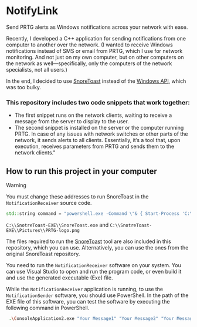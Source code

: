 # NotifyLink
Send PRTG alerts as Windows notifications across your network with ease.

Recently, I developed a C++ application for sending notifications from one computer to another over the network.
(I wanted to receive Windows notifications instead of SMS or email from PRTG, which I use for network monitoring. And not just on my own computer, but on other computers on the network as well—specifically, only the computers of the network specialists, not all users.)

In the end, I decided to use [SnoreToast](https://github.com/KDE/snoretoast) instead of the [Windows API](https://developer.microsoft.com/en-us/windows/downloads/windows-sdk/), which was too bulky.

### This repository includes two code snippets that work together:
+ The first snippet runs on the network clients, waiting to receive a message from the server to display to the user.
+ The second snippet is installed on the server or the computer running PRTG. In case of any issues with network switches or other parts of the network, it sends alerts to all clients. Essentially, it’s a tool that, upon execution, receives parameters from PRTG and sends them to the network clients."

## How to run this project in your computer
> [!WARNING]  
> You must change these addresses to run SnoreToast in the `NotificationReceiver` source code.
> ```Cpp
> std::string command = "powershell.exe -Command \"& { Start-Process 'C:\\SnotreToast-EXE\\SnoreToast.exe' -ArgumentList '-t \\\"PRTG Notification\\\" -m \\\"" + message + "\\\" -p \\\"C:\\SnotreToast-EXE\\Pictures\\PRTG-logo.png\\\"' }\"";
> ```
> `C:\\SnotreToast-EXE\\SnoreToast.exe` and `C:\\SnotreToast-EXE\\Pictures\\PRTG-logo.png`
> 
> The files required to run the [SnoreToast](https://github.com/KDE/snoretoast) tool are also included in this repository, which you can use. Alternatively, you can use the ones from the original SnoreToast repository.

You need to run the `NotificationReceiver` software on your system. You can use Visual Studio to open and run the program code, or even build it and use the generated executable (Exe) file.

While the `NotificationReceiver` application is running, to use the `NotificationSender` software, you should use PowerShell. In the path of the EXE file of this software, you can test the software by executing the following command in PowerShell.
```Bash
 .\ConsoleApplication2.exe "Your Message1" "Your Message2" "Your Message3" 192.168.1.1 192.168.1.2 192.168.1.3 ...
```
